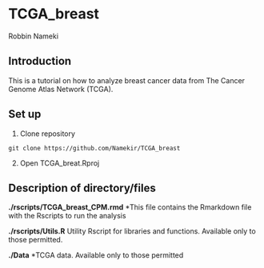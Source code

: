 # TCGA_breast

Robbin Nameki

## Introduction
This is a tutorial on how to analyze breast cancer data from The Cancer Genome Atlas Network (TCGA). 

## Set up
1. Clone repository
```
git clone https://github.com/Namekir/TCGA_breast
```
2. Open TCGA_breat.Rproj

## Description of directory/files
**./rscripts/TCGA_breast_CPM.rmd** 
 *This file contains the Rmarkdown file with the Rscripts to run the analysis

**./rscripts/Utils.R**
Utility Rscript for libraries and functions. Available only to those permitted.

**./Data** 
 *TCGA data. Available only to those permitted

